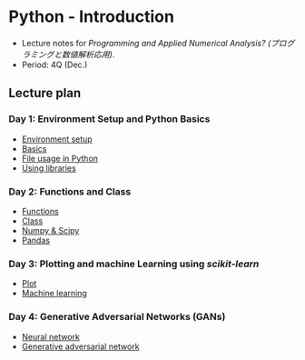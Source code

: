 # Python - Introduction
* Lecture notes for *Programming and Applied Numerical Analysis? (プログラミングと数値解析応用)*.
* Period: 4Q (Dec.)
## Lecture plan

### Day 1: Environment Setup and Python Basics
* [Environment setup](./markdown/setup.md)
* [Basics](./markdown/basic.md)
* [File usage in Python](./markdown/file.md)
* [Using libraries](./markdown/library.md)

### Day 2: Functions and Class
* [Functions](./markdown/function.md)
* [Class](./markdown/class.md)
* [Numpy & Scipy](./markdown/numpy.md)
* [Pandas](./markdown/pandas.md)

### Day 3: Plotting and machine Learning using *scikit-learn*
* [Plot](./markdown/plot.md)
* [Machine learning](./markdown/machine_learning.md)

### Day 4: Generative Adversarial Networks (GANs)
* [Neural network](./markdown/neural_network.md)
* [Generative adversarial network](./markdown/gan.md)